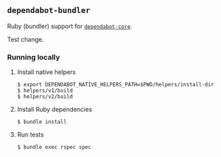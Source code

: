 ## `dependabot-bundler`

Ruby (bundler) support for [`dependabot-core`][core-repo].

Test change.

### Running locally

1. Install native helpers
    ```
    $ export DEPENDABOT_NATIVE_HELPERS_PATH=$PWD/helpers/install-dir
    $ helpers/v1/build
    $ helpers/v2/build
    ```

2. Install Ruby dependencies
   ```
   $ bundle install
   ```

2. Run tests
   ```
   $ bundle exec rspec spec
   ```

[core-repo]: https://github.com/dependabot/dependabot-core
